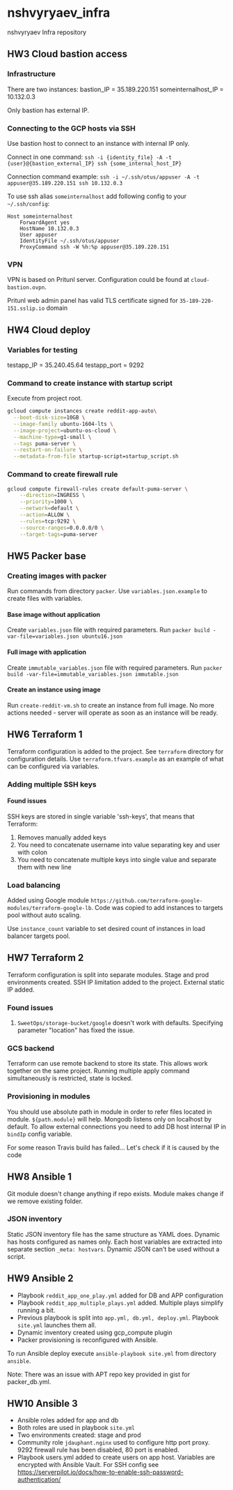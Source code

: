 # nshvyryaev_infra
nshvyryaev Infra repository

## HW3 Cloud bastion access
### Infrastructure
There are two instances:
bastion_IP = 35.189.220.151
someinternalhost_IP = 10.132.0.3

Only bastion has external IP.

### Connecting to the GCP hosts via SSH
Use bastion host to connect to an instance with internal IP only.

Connect in one command:
`ssh -i {identity_file} -A -t {user}@{bastion_external_IP} ssh {some_internal_host_IP}`

Connection command example:
`ssh -i ~/.ssh/otus/appuser -A -t appuser@35.189.220.151 ssh 10.132.0.3`

To use ssh alias `someinternalhost` add following config to your `~/.ssh/config`:
```text
Host someinternalhost
	ForwardAgent yes
	HostName 10.132.0.3
	User appuser
	IdentityFile ~/.ssh/otus/appuser
	ProxyCommand ssh -W %h:%p appuser@35.189.220.151
```

### VPN
VPN is based on Pritunl server. Configuration could be found at `cloud-bastion.ovpn`.

Pritunl web admin panel has valid TLS certificate
signed for `35-189-220-151.sslip.io` domain

## HW4 Cloud deploy
### Variables for testing
testapp_IP = 35.240.45.64
testapp_port = 9292
### Command to create instance with startup script
Execute from project root.
```bash
gcloud compute instances create reddit-app-auto\
  --boot-disk-size=10GB \
  --image-family ubuntu-1604-lts \
  --image-project=ubuntu-os-cloud \
  --machine-type=g1-small \
  --tags puma-server \
  --restart-on-failure \
  --metadata-from-file startup-script=startup_script.sh
```

### Command to create firewall rule
```bash
gcloud compute firewall-rules create default-puma-server \
    --direction=INGRESS \
    --priority=1000 \
    --network=default \
    --action=ALLOW \
    --rules=tcp:9292 \
    --source-ranges=0.0.0.0/0 \
    --target-tags=puma-server
```

## HW5 Packer base
### Creating images with packer
Run commands from directory `packer`. Use `variables.json.example` to create files with variables.
#### Base image without application
Create `variables.json` file with required parameters.
Run `packer build -var-file=variables.json ubuntu16.json`
#### Full image with application
Create `immutable_variables.json` file with required parameters.
Run `packer build -var-file=immutable_variables.json immutable.json`
#### Create an instance using image
Run `create-reddit-vm.sh` to create an instance from full image.
No more actions needed - server will operate as soon as an instance will be ready.

## HW6 Terraform 1
Terraform configuration is added to the project. See `terraform` directory for configuration details.
Use `terraform.tfvars.example` as an example of what can be configured via variables.
### Adding multiple SSH keys
#### Found issues
SSH keys are stored in single variable 'ssh-keys', that means that Terraform:
1. Removes manually added keys
2. You need to concatenate username into value separating key and user with colon
3. You need to concatenate multiple keys into single value and separate them with new line
### Load balancing
Added using Google module `https://github.com/terraform-google-modules/terraform-google-lb`.
Code was copied to add instances to targets pool without auto scaling.

Use `instance_count` variable to set desired count of instances in load balancer targets pool.


## HW7 Terraform 2
Terraform configuration is split into separate modules. Stage and prod environments created.
SSH IP limitation added to the project. External static IP added.
### Found issues
1. `SweetOps/storage-bucket/google` doesn't work with defaults. Specifying parameter "location" has fixed the issue.

### GCS backend
Terraform can use remote backend to store its state. This allows work together on the same project.
Running multiple apply command simultaneously is restricted, state is locked.

### Provisioning in modules
You should use absolute path in module in order to refer files located in module.
`${path.module}` will help.
Mongodb listens only on localhost by default. To allow external connections you need to add
DB host internal IP in `bindIp` config variable.

For some reason Travis build has failed... Let's check if it is caused by the code

## HW8 Ansible 1
Git module doesn't change anything if repo exists. Module makes change if we remove existing folder.

### JSON inventory
Static JSON inventory file has the same structure as YAML does. Dynamic has hosts configured as names only.
Each host variables are extracted into separate section `_meta: hostvars`. Dynamic JSON can't be used without a script.

## HW9 Ansible 2
* Playbook `reddit_app_one_play.yml` added for DB and APP configuration
* Playbook `reddit_app_multiple_plays.yml` added. Multiple plays simplify running a bit.
* Previous playbook is split into `app.yml, db.yml, deploy.yml`. Playbook `site.yml` launches them all.
* Dynamic inventory created using gcp_compute plugin
* Packer provisioning is reconfigured with Ansible.

To run Ansible deploy execute `ansible-playbook site.yml` from directory `ansible`.

Note: There was an issue with APT repo key provided in gist for packer_db.yml.

## HW10 Ansible 3
* Ansible roles added for app and db
* Both roles are used in playbook `site.yml`
* Two environments created: stage and prod
* Community role `jdauphant.nginx` used to configure http port proxy. 9292 firewall rule has been disabled, 80 port is enabled.
* Playbook users.yml added to create users on app host. Variables are encrypted with Ansible Vault. For SSH config see https://serverpilot.io/docs/how-to-enable-ssh-password-authentication/
